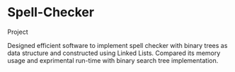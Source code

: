 # Spell-Checker
Project

Designed efficient software to implement spell checker with binary trees as data structure and constructed using Linked Lists. Compared its memory usage and exprimental run-time with binary search tree implementation.
